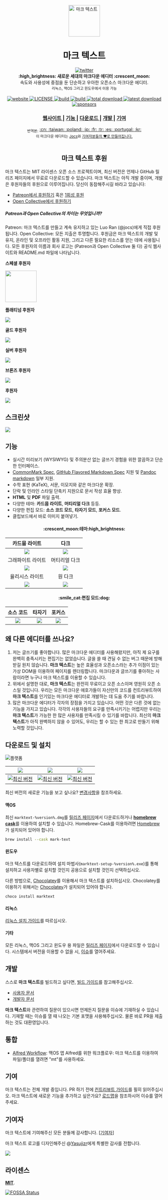<p align="center"><img src="static/logo-small.png" alt="마크 텍스트" width="100" height="100"></p>

<h1 align="center">마크 텍스트</h1>

<div align="center">
  <a href="https://twitter.com/intent/tweet?via=marktextme&url=https://github.com/marktext/marktext/&text=What%20do%20you%20want%20to%20say%20to%20app?&hashtags=happyMarkText">
    <img src="https://img.shields.io/twitter/url/https/github.com/marktext/marktext.svg?style=for-the-badge" alt="twitter">
  </a>
</div>
<div align="center">
  <strong>:high_brightness: 새로운 세대의 마크다운 에디터 :crescent_moon:</strong><br>
  속도와 사용성에 중점을 둔 단순하고 우아한 오픈소스 마크다운 에디터.<br>
  <sub>리눅스, 맥OS 그리고 윈도우에서 이용 가능</sub>
</div>

<br>

<div align="center">
  <!-- Version -->
  <a href="https://marktext.github.io/website">
    <img src="https://badge.fury.io/gh/jocs%2Fmarktext.svg" alt="website">
  </a>
  <!-- License -->
  <a href="LICENSE">
    <img src="https://img.shields.io/github/license/marktext/marktext.svg" alt="LICENSE">
  </a>
  <!-- Build Status -->
  <a href="https://travis-ci.org/marktext/marktext/">
    <img src="https://travis-ci.org/marktext/marktext.svg?branch=master" alt="build">
  </a>
  <a href="https://ci.appveyor.com/project/marktext/marktext/branch/master">
    <img src="https://ci.appveyor.com/api/projects/status/l4gxgydj0i95hmxg/branch/master?svg=true" alt="build">
  </a>
  <!-- Downloads total -->
  <a href="https://github.com/marktext/marktext/releases">
    <img src="https://img.shields.io/github/downloads/marktext/marktext/total.svg" alt="total download">
  </a>
  <!-- Downloads latest release -->
  <a href="https://github.com/marktext/marktext/releases/latest">
    <img src="https://img.shields.io/github/downloads/marktext/marktext/v0.17.0/total.svg" alt="latest download">
  </a>
  <!-- sponsors -->
  <a href="https://opencollective.com/marktext">
    <img src="https://opencollective.com/marktext/tiers/silver-sponsors/badge.svg?label=SilverSponsors&color=brightgreen" alt="sponsors">
  </a>
</div>

<div align="center">
  <h3>
    <a href="https://marktext.app">
      웹사이트
    </a>
    <span> | </span>
    <a href="https://github.com/marktext/marktext#features">
      기능
    </a>
    <span> | </span>
    <a href="https://github.com/marktext/marktext#download-and-installation">
      다운로드
    </a>
    <span> | </span>
    <a href="https://github.com/marktext/marktext#development">
      개발
    </a>
    <span> | </span>
    <a href="https://github.com/marktext/marktext#contribution">
      기여
    </a>
  </h3>
</div>

<div align="center">
  <sub>번역본:</sub>
  <a href="zh_cn.md#readme">
    <span>:cn:</span>
  </a>
  <a href="zh_tw.md#readme">
    <span>:taiwan:</span>
  </a>
  <a href="pl.md#readme">
    <span>:poland:</span>
  </a>
  <a href="ja.md#readme">
    <span>:jp:</span>
  </a>
  <a href="french.md#readme">
    <span>:fr:</span>
  </a>
  <a href="tr.md#readme">
    <span>:tr:</span>
  </a>
  <a href="spanish.md#readme">
    <span>:es:</span>
  </a>
  <a href="pt.md#readme">
    <span>:portugal:</span>
  </a>
  <a href="ko.md#readme">
    <span>:kr:</span>
  </a>
</div>

<div align="center">
  <sub>이 마크다운 에디터는
    <a href="https://github.com/Jocs">Jocs</a>와
    <a href="https://github.com/marktext/marktext/graphs/contributors">
      기여자분들의 ❤︎로 만들어집니다.
    </a>
  </sub>
</div>

<br />

<h2 align="center">마크 텍스트 후원</h2>

마크 텍스트는 MIT 라이센스 오픈 소스 프로젝트이며, 최신 버전은 언제나 GitHub 릴리즈 페이지에서 무료로 다운로드할 수 있습니다. 마크 텍스트는 아직 개발 중이며, 개발은 후원자들의 후원으로 이루어집니다. 당신이 동참해주시길 바라고 있습니다:

- [Patreon에서 후원하기](https://www.patreon.com/ranluo) 혹은 [1회성 후원](https://github.com/Jocs/sponsor.me)
- [Open Collective에서 후원하기](https://opencollective.com/marktext)

##### Patreon과 Open Collective의 차이는 무엇입니까?

Patreon: 마크 텍스트를 만들고 계속 유지하고 있는 Luo Ran (@jocs)에게 직접 후원됩니다.
Open Collective: 모든 지출은 투명합니다. 후원금은 마크 텍스트의 개발 및 유지, 온라인 및 오프라인 활동 지원, 그리고 다른 필요한 리소스를 얻는 데에 사용됩니다. 모든 후원자의 이름과 회사 로고는 (Patreon과 Open Collective 둘 다) 공식 웹사이트와 README.md 파일에 나타납니다.

**스페셜 후원자**

<a href="https://www.dogedoge.com/">
 <img src="https://www.dogedoge.com/assets/new_logo.min.png" width="100" height="100">
</a>

**플래티넘 후원자**

<a href="https://opencollective.com/marktext#platinum-sponsors">
 <img src="https://opencollective.com/marktext/tiers/platinum-sponsors.svg?avatarHeight=36&width=600">
</a>

**골드 후원자**

<a href="https://opencollective.com/marktext#platinum-sponsors">
  <img src="https://opencollective.com/marktext/tiers/gold-sponsors.svg?avatarHeight=36&width=600">
</a>

**실버 후원자**

<a href="https://opencollective.com/marktext#platinum-sponsors">
  <img src="https://opencollective.com/marktext/tiers/silver-sponsors.svg?avatarHeight=36&width=600">
</a>

**브론즈 후원자**

<a href="https://opencollective.com/marktext#platinum-sponsors">
  <img src="https://opencollective.com/marktext/tiers/bronze-sponsors.svg?avatarHeight=36&width=600">
</a>

**후원자**

<a href="https://opencollective.com/marktext#backers">
  <img src="https://opencollective.com/marktext/tiers/backer.svg?avatarHeight=36&width=600">
</a>

## 스크린샷

![](docs/marktext.png?raw=true)

## 기능

- 실시간 미리보기 (WYSIWYG) 및 주의분산 없는 글쓰기 경험을 위한 깔끔하고 단순한 인터페이스.
- [CommonMark Spec](https://spec.commonmark.org/0.29/), [GitHub Flavored Markdown Spec](https://github.github.com/gfm/) 지원 및 [Pandoc markdown](https://pandoc.org/MANUAL.html#pandocs-markdown) 일부 지원.
- 수학 표현 (KaTeX), 서문, 이모지와 같은 마크다운 확장.
- 단락 및 인라인 스타일 단축키 지원으로 문서 작성 효율 향상.
- **HTML** 및 **PDF** 파일 출력.
- 다양한 테마: **카드뮴 라이트**, **머티리얼 다크** 등등.
- 다양한 편집 모드: **소스 코드 모드**, **타자기 모드**, **포커스 모드**.
- 클립보드에서 바로 이미지 붙여넣기.

<h4 align="center">:crescent_moon:테마:high_brightness:</h4>

| 카드뮴 라이트                                      | 다크                                            |
|:-------------------------------------------------:|:-----------------------------------------------:|
| ![](docs/themeImages/cadmium-light.png?raw=true)  | ![](docs/themeImages/dark.png?raw=true)         |
| 그래파이트 라이트                                  | 머티리얼 다크                                    |
| ![](docs/themeImages/graphite-light.png?raw=true) | ![](docs/themeImages/materal-dark.png?raw=true) |
| 율리시스 라이트                                    | 원 다크                                          |
| ![](docs/themeImages/ulysses-light.png?raw=true)  | ![](docs/themeImages/one-dark.png?raw=true)     |

<h4 align="center">:smile_cat:편집 모드:dog:</h4>

| 소스 코드             | 타자기                   | 포커스               |
|:--------------------:|:------------------------:|:-------------------:|
| ![](docs/source.gif) | ![](docs/typewriter.gif) | ![](docs/focus.gif) |

## 왜 다른 에디터를 쓰나요?

1. 저는 글쓰기를 좋아합니다. 많은 마크다운 에디터를 사용해왔지만, 아직 제 요구를 완벽히 충족시키는 편집기는 없었습니다. 글을 쓸 때 견딜 수 없는 버그 때문에 방해 받길 원치 않습니다. **마크 텍스트**는 높은 효율성과 오픈소스라는 추가 이점이 있는 가상 DOM을 이용하여 페이지를 렌더링합니다. 마크다운과 글쓰기를 좋아하는 사람이라면 누구나 마크 텍스트를 이용할 수 있습니다.
2. 위에서 설명한 대로, **마크 텍스트**는 완전히 무료이고 오픈 소스이며 영원히 오픈 소스일 것입니다. 우리는 모든 마크다운 애호가들이 자신만의 코드를 컨트리뷰트하여 **마크 텍스트**를 인기있는 마크다운 에디터로 개발하는 데 도움 주기를 바랍니다.
3. 많은 마크다운 에디터가 각자의 장점을 가지고 있습니다. 어떤 것은 다른 것에 없는 기능을 가지고 있습니다. 각각의 사용자들의 요구를 만족시키기는 어렵지만 우리는 **마크 텍스트**가 가능한 한 많은 사용자를 만족시킬 수 있기를 바랍니다. 최신의 **마크 텍스트**가 아직 완벽하지 않을 수 있어도, 우리는 할 수 있는 한 최고로 만들기 위해 노력할 것입니다.
## 다운로드 및 설치

![플랫폼](https://img.shields.io/static/v1.svg?label=Platform&message=Linux-64%20|%20macOS-64%20|%20Win-32%20|%20Win-64&style=for-the-badge)

| ![](https://raw.githubusercontent.com/wiki/ryanoasis/nerd-fonts/screenshots/v1.0.x/mac-pass-sm.png)                                                                                                  | ![](https://raw.githubusercontent.com/wiki/ryanoasis/nerd-fonts/screenshots/v1.0.x/windows-pass-sm.png)                                                                                                          | ![](https://raw.githubusercontent.com/wiki/ryanoasis/nerd-fonts/screenshots/v1.0.x/linux-pass-sm.png)                                                                                                                        |
|:----------------------------------------------------------------------------------------------------------------------------------------------------------------------------------------------------:|:----------------------------------------------------------------------------------------------------------------------------------------------------------------------------------------------------------------:|:----------------------------------------------------------------------------------------------------------------------------------------------------------------------------------------------------------------------------:|
| [![최신 버전](https://img.shields.io/github/downloads/marktext/marktext/latest/marktext.dmg.svg)](https://github.com/marktext/marktext/releases/download/v0.17.0/marktext.dmg) | [![최신 버전](https://img.shields.io/github/downloads/marktext/marktext/latest/marktext-setup.exe.svg)](https://github.com/marktext/marktext/releases/download/v0.17.0/marktext-setup.exe) | [![최신 버전](https://img.shields.io/github/downloads/marktext/marktext/latest/marktext-x86_64.AppImage.svg)](https://github.com/marktext/marktext/releases/download/v0.17.0/marktext-x86_64.AppImage) |

최신 버전의 새로운 기능을 보고 싶나요? [변경사항](.github/CHANGELOG.md)을 참조하세요.

#### 맥OS

최신 `marktext-%version%.dmg`를 [릴리즈 페이지](https://github.com/marktext/marktext/releases/latest)에서 다운로드하거나 [**homebrew cask**](https://github.com/caskroom/homebrew-cask)를 이용하여 설치할 수 있습니다. Homebrew-Cask를 이용하려면 [Homebrew](https://brew.sh/)가 설치되어 있어야 합니다.

```bash
brew install --cask mark-text
```

#### 윈도우

마크 텍스트를 다운로드하여 설치 마법사(`marktext-setup-%version%.exe`)를 통해 설치하고 사용자별로 설치할 것인지 공용으로 설치할 것인지 선택하십시오.

다른 방법으로, [Chocolatey](https://chocolatey.org/)를 이용해서 마크 텍스트를 설치하십시오. Chocolatey를 이용하기 위해서는 [Chocolatey](https://chocolatey.org/install)가 설치되어 있어야 합니다.

```bash
choco install marktext
```

#### 리눅스

[리눅스 설치 가이드](docs/LINUX.md)를 따르십시오.

#### 기타

모든 리눅스, 맥OS 그리고 윈도우 용 파일은 [릴리즈 페이지](https://github.com/marktext/marktext/releases/latest)에서 다운로드할 수 있습니다. 시스템에서 버전을 이용할 수 없을 시, [이슈](https://github.com/marktext/marktext/issues)를 열어주세요.

## 개발

스스로 **마크 텍스트**를 빌드하고 싶다면, [빌드 가이드](docs/dev/BUILD.md)를 참고해주십시오.

- [사용자 문서](docs/README.md)
- [개발자 문서](docs/dev/README.md)

**마크 텍스트**와 관련하여 질문이 있으시면 언제든지 질문을 이슈에 기재하실 수 있습니다. 기재할 때는 이슈를 열 때 나오는 기본 포맷을 사용해주십시오. 물론 바로 PR을 제출하는 것도 대환영입니다.

## 통합

- [Alfred Workflow](http://www.packal.org/workflow/mark-text): 맥OS 앱 Alfred를 위한 워크플로우: 마크 텍스트를 이용하여 파일/폴더를 열려면 "mt"를 사용하세요.

## 기여

마크 텍스트는 전체 개발 중입니다. PR 하기 전에 [컨트리뷰트 가이드](CONTRIBUTING.md)를 필히 읽어주십시오.
마크 텍스트에 새로운 기능을 추가하고 싶은가요? [로드맵](https://github.com/marktext/marktext/projects)을 참조하시어 이슈를 열어주세요.

## 기여자

마크 텍스트에 기여해주신 모든 분들께 감사합니다. [[기여자](https://github.com/marktext/marktext/graphs/contributors)]

마크 텍스트 로고를 디자인해주신 @[Yasujizr](https://github.com/Yasujizr)에게 특별한 감사를 전합니다.

<a href="https://github.com/marktext/marktext/graphs/contributors"><img src="https://opencollective.com/marktext/contributors.svg?width=890" /></a>

## 라이센스

[**MIT**](LICENSE).

[![FOSSA Status](https://app.fossa.io/api/projects/git%2Bgithub.com%2Fmarktext%2Fmarktext.svg?type=large)](https://app.fossa.io/projects/git%2Bgithub.com%2Fmarktext%2Fmarktext?ref=badge_large)
